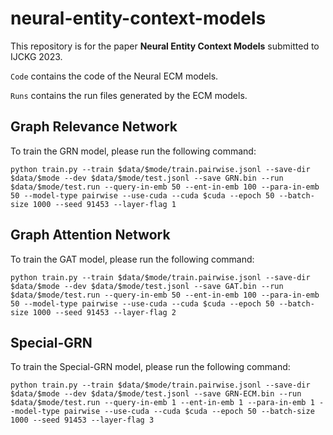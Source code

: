 # neural-entity-context-models

This repository is for the paper **Neural Entity Context Models** submitted to IJCKG 2023.

```Code``` contains the code of the Neural ECM models.

```Runs``` contains the run files generated by the ECM models.

## Graph Relevance Network


To train the GRN model, please run the following command:

``` 
python train.py --train $data/$mode/train.pairwise.jsonl --save-dir $data/$mode --dev $data/$mode/test.jsonl --save GRN.bin --run $data/$mode/test.run --query-in-emb 50 --ent-in-emb 100 --para-in-emb 50 --model-type pairwise --use-cuda --cuda $cuda --epoch 50 --batch-size 1000 --seed 91453 --layer-flag 1
```

## Graph Attention Network


To train the GAT model, please run the following command:

``` 
python train.py --train $data/$mode/train.pairwise.jsonl --save-dir $data/$mode --dev $data/$mode/test.jsonl --save GAT.bin --run $data/$mode/test.run --query-in-emb 50 --ent-in-emb 100 --para-in-emb 50 --model-type pairwise --use-cuda --cuda $cuda --epoch 50 --batch-size 1000 --seed 91453 --layer-flag 2
```

## Special-GRN


To train the Special-GRN model, please run the following command:

``` 
python train.py --train $data/$mode/train.pairwise.jsonl --save-dir $data/$mode --dev $data/$mode/test.jsonl --save GRN-ECM.bin --run $data/$mode/test.run --query-in-emb 1 --ent-in-emb 1 --para-in-emb 1 --model-type pairwise --use-cuda --cuda $cuda --epoch 50 --batch-size 1000 --seed 91453 --layer-flag 3
```



